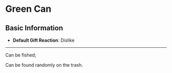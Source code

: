 # Green Can

## Basic Information

- **Default Gift Reaction**: Dislike

---
Can be fished;

Can be found randomly on the trash.
